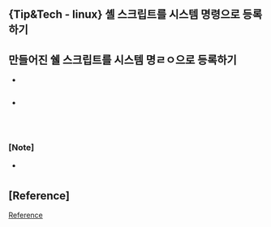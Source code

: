 ## {Tip&Tech - linux} 셸 스크립트를 시스템 명령으로 등록하기

## **만들어진 쉘 스크립트를 시스템 명ㄹㅇ으로 등록하기**

-

```unix

```

-

<br/>

#

### [Note]

-

#

## [Reference]

[Reference](https://www.youtube.com/watch?v=7RgsqcgY4S4&list=PLEOnZ6GeucBVj0V5JFQx_6XBbZrrynzMh&index=24)

